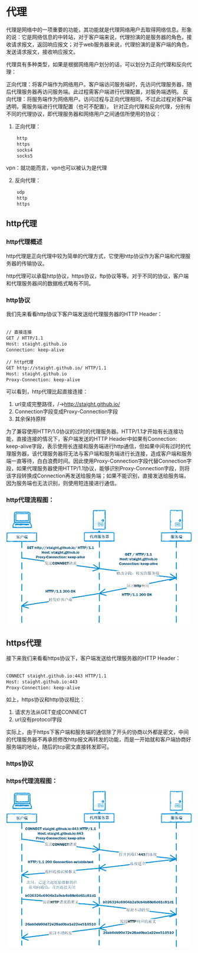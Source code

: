 # 代理

代理是网络中的一项重要的功能，其功能就是代理网络用户去取得网络信息。形象的说：它是网络信息的中转站，对于客户端来说，代理扮演的是服务器的角色，接收请求报文，返回响应报文；对于web服务器来说，代理扮演的是客户端的角色，发送请求报文，接收响应报文。

代理具有多种类型，如果是根据网络用户划分的话，可以划分为正向代理和反向代理：

正向代理：将客户端作为网络用户。客户端访问服务端时，先访问代理服务器，随后代理服务器再访问服务端。此过程需客户端进行代理配置，对服务端透明。
反向代理：将服务端作为网络用户。访问过程与正向代理相同，不过此过程对客户端透明，需服务端进行代理配置（也可不配置）。
针对正向代理和反向代理，分别有不同的代理协议，即代理服务器和网络用户之间通信所使用的协议：

1. 正向代理： 
```
    http
    https
    socks4
    socks5
```

vpn：就功能而言，vpn也可以被认为是代理

2. 反向代理：
```tcp
    udp
    http
    https
```

## http代理

### http代理概述
http代理是正向代理中较为简单的代理方式，它使用http协议作为客户端和代理服务器的传输协议。

http代理可以承载http协议，https协议，ftp协议等等。对于不同的协议，客户端和代理服务器间的数据格式略有不同。

### http协议
我们先来看看http协议下客户端发送给代理服务器的HTTP Header：
```shell

// 直接连接
GET / HTTP/1.1
Host: staight.github.io
Connection: keep-alive

// http代理
GET http://staight.github.io/ HTTP/1.1
Host: staight.github.io
Proxy-Connection: keep-alive

```

可以看到，http代理比起直接连接：

1. url变成完整路径，/->http://staight.github.io/
2. Connection字段变成Proxy-Connection字段
3. 其余保持原样

为了兼容使用HTTP/1.0协议的过时的代理服务器。HTTP/1.1才开始有长连接功能，直接连接的情况下，客户端发送的HTTP Header中如果有Connection: keep-alive字段，表示使用长连接和服务端进行http通信，但如果中间有过时的代理服务器，该代理服务器将无法与客户端和服务端进行长连接，造成客户端和服务端一直等待，白白浪费时间。因此使用Proxy-Connection字段代替Connection字段，如果代理服务器使用HTTP/1.1协议，能够识别Proxy-Connection字段，则将该字段转换成Connection再发送给服务端；如果不能识别，直接发送给服务端，因为服务端也无法识别，则使用短连接进行通信。

### http代理流程图：

![img.png](../../docs/img.png)

## https代理

接下来我们来看看https协议下，客户端发送给代理服务器的HTTP Header：
```shell

CONNECT staight.github.io:443 HTTP/1.1
Host: staight.github.io:443
Proxy-Connection: keep-alive

```
如上，https协议和http协议相比：

1. 请求方法从GET变成CONNECT
2. url没有protocol字段

实际上，由于https下客户端和服务端的通信除了开头的协商以外都是密文，中间的代理服务器不再承担修改http报文再转发的功能，而是一开始就和客户端协商好服务端的地址，随后的tcp密文直接转发即可。

### https协议

### https代理流程图：
![img.png](../../docs/img_1.png)